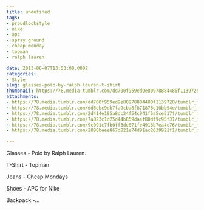 ```yaml
---
title: undefined
tags:
- proudlockstyle
- nike
- apc
- spray ground
- cheap monday
- topman
- ralph lauren

date: 2013-06-07T13:53:00.000Z
categories:
- Style
slug: glasses-polo-by-ralph-lauren-t-shirt
thumbnail: https://78.media.tumblr.com/dd700f959ed9e80978884480f1139728/tumblr_mo0mgaj2Qh1rhrm24o1_1280.jpg
attachments:
- https://78.media.tumblr.com/dd700f959ed9e80978884480f1139728/tumblr_mo0mgaj2Qh1rhrm24o1_1280.jpg
- https://78.media.tumblr.com/dd8ebc9db7fa9cba8f871876e10bb94e/tumblr_mo0mgaj2Qh1rhrm24o3_1280.jpg
- https://78.media.tumblr.com/2d414e195a8dc24f54c941f5a5ce517f/tumblr_mo0mgaj2Qh1rhrm24o4_1280.jpg
- https://78.media.tumblr.com/7a823c1d25d44b859daef88df9c95f31/tumblr_mo0mgaj2Qh1rhrm24o2_1280.jpg
- https://78.media.tumblr.com/9c091c7fb0ff3de871fe4913b7ea4c76/tumblr_mo0mgaj2Qh1rhrm24o5_1280.jpg
- https://78.media.tumblr.com/2890beee867d821e74d91ac2639921f1/tumblr_mo0mgaj2Qh1rhrm24o6_1280.jpg

---
```


Glasses - Polo by Ralph Lauren. 

  T-Shirt - Topman 

  Jeans -  Cheap Mondays 

  Shoes - APC for Nike 

  Backpack -...
